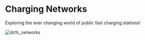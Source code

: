 # Charging Networks
Exploring the ever changing world of public fast charging stations!

![dcfc_networks](images/dcfc_networks.jpg)
